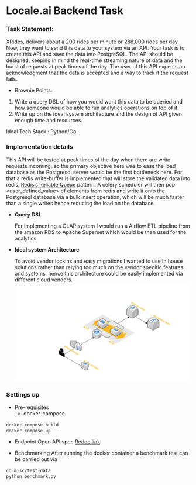# Locale.ai Backend Task
### Task Statement:
 XRides, delivers about a 200 rides per minute or 288,000 rides per day. Now, they want to send this data to your system via an API. Your task is to create this API and save the data into PostgreSQL. The API should be designed, keeping in mind the real-time streaming nature of data and the burst of requests at peak times of the day. The user of this API expects an acknowledgment that the data is accepted and a way to track if the request fails.

* Brownie Points:

1. Write a query DSL of how you would want this data to be queried and how someone would be able to run analytics operations on top of it.
2. Write up on the ideal system architecture and the design of API given enough time and resources.

Ideal Tech Stack : Python/Go.

### Implementation details
This API will be tested at peak times of the day when there are write requests incoming, so the primary objective here was to ease the load  database as the Postgresql server would be the first bottleneck here. For that a redis write-buffer is implemented that will store the validated data into redis, [Redis’s Reliable Queue](https://redis.io/commands/rpoplpush#pattern-reliable-queue) pattern. A celery scheduler will then pop <user_defined_value> of elements from  redis and write it onto the Postgresql database via a bulk insert operation, which will be much faster than a single writes hence reducing the load on the database.


* **Query DSL**

    For implementing a OLAP system I would run a Airflow ETL pipeline from the amazon RDS to Apache Superset which would be then used for the analytics.

* **Ideal system Architecture**

	To avoid vendor lockins and easy migrations I wanted to use in house solutions rather than relying too much on the vendor specific features and systems, hence this architecture could be easily implemented via different cloud vendors.
    ![image info](./misc/arch.png)


### Settings up

* Pre-requisites
	* docker-compose

```
docker-compose build
docker-compose up
```

* Endpoint Open API spec
[Redoc link](https://redocly.github.io/redoc/?url=https://raw.githubusercontent.com/OmairK/locale-task/master/misc/openapi/v1.yaml)

* Benchmarking
After running the docker container a benchmark test can be carried out via

```
cd misc/test-data
python benchmark.py
```
